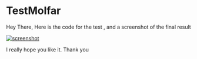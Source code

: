 # TestMolfar
Hey There,
Here is the code for the test , and a screenshot of the final result

<a href="https://ibb.co/TttTqbJ"><img src="https://i.ibb.co/pddPrRN/screenshot.png" alt="screenshot" border="0" /></a>

I really hope you like it. Thank you

